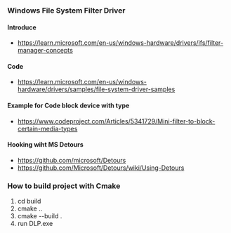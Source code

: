 ### Windows File System Filter Driver

#### Introduce
- https://learn.microsoft.com/en-us/windows-hardware/drivers/ifs/filter-manager-concepts

#### Code
- https://learn.microsoft.com/en-us/windows-hardware/drivers/samples/file-system-driver-samples

#### Example for Code block device with type
- https://www.codeproject.com/Articles/5341729/Mini-filter-to-block-certain-media-types

#### Hooking wiht MS Detours
- https://github.com/microsoft/Detours
- https://github.com/Microsoft/Detours/wiki/Using-Detours

### How to build project with Cmake
1. cd build
2. cmake ..
3. cmake --build .
4. run DLP.exe 

